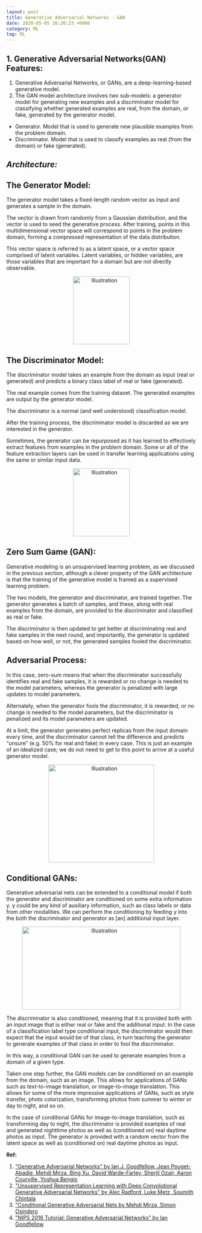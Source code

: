 ```yaml
---
layout: post
title: Generative Adversarial Networks - GAN
date: 2020-05-05 16:20:23 +0900
category: ML
tag: ML
---
```


## 1. Generative Adversarial Networks(GAN) Features:

1. Generative Adversarial Networks, or GANs, are a deep-learning-based generative model.
2. The GAN model architecture involves two sub-models: a generator model for generating new examples and a discriminator model for classifying whether generated examples are real, from the domain, or fake, generated by the generator model.

- Generator. Model that is used to generate new plausible examples from the problem domain.
- Discriminator. Model that is used to classify examples as real (from the domain) or fake (generated).

## _Architecture:_

## The Generator Model:

The generator model takes a fixed-length random vector as input and generates a sample in the domain.

The vector is drawn from randomly from a Gaussian distribution, and the vector is used to seed the generative process. After training, points in this multidimensional vector space will correspond to points in the problem domain, forming a compressed representation of the data distribution.

This vector space is referred to as a latent space, or a vector space comprised of latent variables. Latent variables, or hidden variables, are those variables that are important for a domain but are not directly observable.


<p align="center">
<img src="https://github.com/ShihabYasin/shihabyasin.github.io/blob/gh-pages/public/img/27.png?raw=true?" alt="Illustration" width="150px" height="180px"/>
</p>


## The Discriminator Model:

The discriminator model takes an example from the domain as input (real or generated) and predicts a binary class label of real or fake (generated).

The real example comes from the training dataset. The generated examples are output by the generator model.

The discriminator is a normal (and well understood) classification model.

After the training process, the discriminator model is discarded as we are interested in the generator.

Sometimes, the generator can be repurposed as it has learned to effectively extract features from examples in the problem domain. Some or all of the feature extraction layers can be used in transfer learning applications using the same or similar input data.



<p align="center">
<img src="https://github.com/ShihabYasin/shihabyasin.github.io/blob/gh-pages/public/img/28.png?raw=true?" alt="Illustration" width="150px" height="180"/>
</p>


## Zero Sum Game (GAN):
Generative modeling is an unsupervised learning problem, as we discussed in the previous section, although a clever property of the GAN architecture is that the training of the generative model is framed as a supervised learning problem.

The two models, the generator and discriminator, are trained together. The generator generates a batch of samples, and these, along with real examples from the domain, are provided to the discriminator and classified as real or fake.

The discriminator is then updated to get better at discriminating real and fake samples in the next round, and importantly, the generator is updated based on how well, or not, the generated samples fooled the discriminator.

## Adversarial Process:
In this case, zero-sum means that when the discriminator successfully identifies real and fake samples, it is rewarded or no change is needed to the model parameters, whereas the generator is penalized with large updates to model parameters.

Alternately, when the generator fools the discriminator, it is rewarded, or no change is needed to the model parameters, but the discriminator is penalized and its model parameters are updated.

At a limit, the generator generates perfect replicas from the input domain every time, and the discriminator cannot tell the difference and predicts “unsure” (e.g. 50% for real and fake) in every case. This is just an example of an idealized case; we do not need to get to this point to arrive at a useful generator model.


<p align="center">
<img src="https://github.com/ShihabYasin/shihabyasin.github.io/blob/gh-pages/public/img/29.png?raw=true?" alt="Illustration" width="280x" height="260px"/>
</p>

## Conditional GANs:

Generative adversarial nets can be extended to a conditional model if both the generator and discriminator are conditioned on some extra information y. y could be any kind of auxiliary information, such as class labels or data from other modalities. We can perform the conditioning by feeding y into the both the discriminator and generator as [an] additional input layer.


<p align="center">
<img src="https://github.com/ShihabYasin/shihabyasin.github.io/blob/gh-pages/public/img/30.png?raw=true?" alt="Illustration" width="420px" height="220px"/>
</p>


The discriminator is also conditioned, meaning that it is provided both with an input image that is either real or fake and the additional input. In the case of a classification label type conditional input, the discriminator would then expect that the input would be of that class, in turn teaching the generator to generate examples of that class in order to fool the discriminator.

In this way, a conditional GAN can be used to generate examples from a domain of a given type.

Taken one step further, the GAN models can be conditioned on an example from the domain, such as an image. This allows for applications of GANs such as text-to-image translation, or image-to-image translation. This allows for some of the more impressive applications of GANs, such as style transfer, photo colorization, transforming photos from summer to winter or day to night, and so on.

In the case of conditional GANs for image-to-image translation, such as transforming day to night, the discriminator is provided examples of real and generated nighttime photos as well as (conditioned on) real daytime photos as input. The generator is provided with a random vector from the latent space as well as (conditioned on) real daytime photos as input.


**Ref:**
1. ["Generative Adversarial Networks" by Ian J. Goodfellow, Jean Pouget-Abadie, Mehdi Mirza, Bing Xu, David Warde-Farley, Sherjil Ozair, Aaron Courville, Yoshua Bengio](https://arxiv.org/abs/1406.2661)
2. ["Unsupervised Representation Learning with Deep Convolutional Generative Adversarial Networks" by  Alec Radford, Luke Metz, Soumith Chintala](https://arxiv.org/abs/1511.06434)
3. ["Conditional Generative Adversarial Nets by Mehdi Mirza, Simon Osindero](https://arxiv.org/abs/1411.1784)
4. ["NIPS 2016 Tutorial: Generative Adversarial Networks" by Ian Goodfellow](https://arxiv.org/abs/1701.00160)
